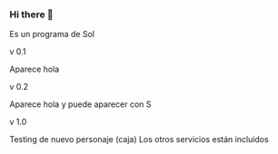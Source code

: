 ### Hi there 👋

<!--
**soltellez/soltellez** is a ✨ _special_ ✨ repository because its `README.md` (this file) appears on your GitHub profile.

Here are some ideas to get you started:

- 🔭 I’m currently working on ...
- 🌱 I’m currently learning ...
- 👯 I’m looking to collaborate on ...
- 🤔 I’m looking for help with ...
- 💬 Ask me about ...
- 📫 How to reach me: ...
- 😄 Pronouns: ...
- ⚡ Fun fact: ...
-->Es un programa de Sol

v 0.1

Aparece hola

v 0.2

Aparece hola y puede aparecer con S

v 1.0

Testing de nuevo personaje (caja)
Los otros servicios están incluidos
